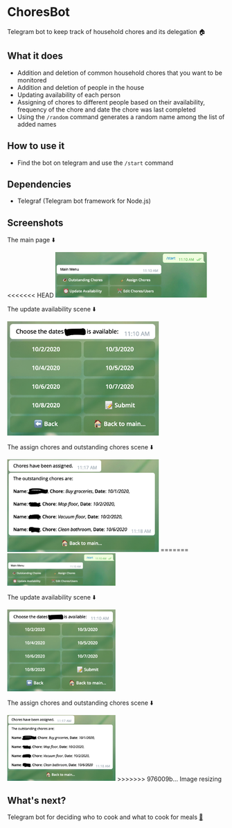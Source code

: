 # ChoresBot
Telegram bot to keep track of household chores and its delegation 🏠

## What it does 
* Addition and deletion of common household chores that you want to be monitored
* Addition and deletion of people in the house
* Updating availability of each person
* Assigning of chores to different people based on their availability, frequency of the chore and date the chore was last completed
* Using the ```/random``` command generates a random name among the list of added names 

## How to use it
* Find the bot on telegram and use the ```/start``` command

## Dependencies 
* Telegraf (Telegram bot framework for Node.js)

## Screenshots
The main page ⬇️

<<<<<<< HEAD
<img src="screenshots/mainmenu.png" alt="main" width="350"/>

The update availability scene ⬇️

<img src="screenshots/update_availability.png" alt="availability" width="350"/>

The assign chores and outstanding chores scene ⬇️

<img src="screenshots/outstanding.png" alt="outstanding" width="350"/>
=======
<img src="screenshots/mainmenu.png" alt="main" width="250"/>

The update availability scene ⬇️

<img src="screenshots/update_availability.png" alt="availability" width="250"/>

The assign chores and outstanding chores scene ⬇️

<img src="screenshots/outstanding.png" alt="outstanding" width="250"/>
>>>>>>> 976009b... Image resizing


## What's next?
Telegram bot for deciding who to cook and what to cook for meals [🥞](https://github.com/sittingsotong/crispy-pancake)